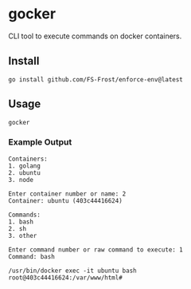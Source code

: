 # gocker

 CLI tool to execute commands on docker containers.

## Install

```shell
go install github.com/FS-Frost/enforce-env@latest
```

## Usage

```shell
gocker
```

### Example Output

```shell
Containers:
1. golang
2. ubuntu
3. node

Enter container number or name: 2
Container: ubuntu (403c44416624)

Commands:
1. bash
2. sh
3. other

Enter command number or raw command to execute: 1
Command: bash

/usr/bin/docker exec -it ubuntu bash
root@403c44416624:/var/www/html#
```
